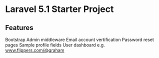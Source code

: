 # Laravel 5.1 Starter Project #

## Features

Bootstrap
Admin middleware
Email account vertification
Password reset pages
Sample profile fields
User dashboard e.g. www.flippers.com/@graham
